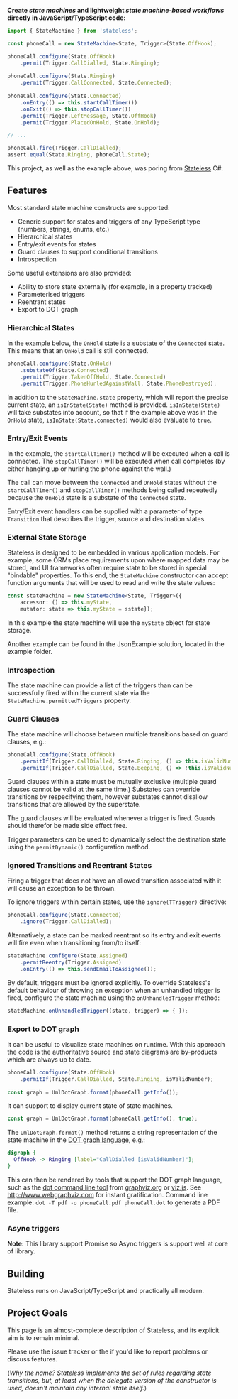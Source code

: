 **Create *state machines* and lightweight *state machine-based workflows* directly in JavaScript/TypeScript code:**

```typescript
import { StateMachine } from 'stateless';

const phoneCall = new StateMachine<State, Trigger>(State.OffHook);

phoneCall.configure(State.OffHook)
    .permit(Trigger.CallDialled, State.Ringing);
	
phoneCall.configure(State.Ringing)
    .permit(Trigger.CallConnected, State.Connected);
 
phoneCall.configure(State.Connected)
    .onEntry(() => this.startCallTimer())
    .onExit(() => this.stopCallTimer())
    .permit(Trigger.LeftMessage, State.OffHook)
    .permit(Trigger.PlacedOnHold, State.OnHold);

// ...

phoneCall.fire(Trigger.CallDialled);
assert.equal(State.Ringing, phoneCall.State);
```

This project, as well as the example above, was poring from [Stateless](https://github.com/dotnet-state-machine/stateless) C#.

## Features

Most standard state machine constructs are supported:

 * Generic support for states and triggers of any TypeScript type (numbers, strings, enums, etc.)
 * Hierarchical states
 * Entry/exit events for states
 * Guard clauses to support conditional transitions
 * Introspection

Some useful extensions are also provided:

 * Ability to store state externally (for example, in a property tracked)
 * Parameterised triggers
 * Reentrant states
 * Export to DOT graph

### Hierarchical States


In the example below, the `OnHold` state is a substate of the `Connected` state. This means that an `OnHold` call is still connected.

```typescript
phoneCall.configure(State.OnHold)
    .substateOf(State.Connected)
    .permit(Trigger.TakenOffHold, State.Connected)
    .permit(Trigger.PhoneHurledAgainstWall, State.PhoneDestroyed);
```

In addition to the `StateMachine.state` property, which will report the precise current state, an `isInState(State)` method is provided. `isInState(State)` will take substates into account, so that if the example above was in the `OnHold` state, `isInState(State.connected)` would also evaluate to `true`.

### Entry/Exit Events

In the example, the `startCallTimer()` method will be executed when a call is connected. The `stopCallTimer()` will be executed when call completes (by either hanging up or hurling the phone against the wall.)

The call can move between the `Connected` and `OnHold` states without the `startCallTimer()` and `stopCallTimer()` methods being called repeatedly because the `OnHold` state is a substate of the `Connected` state.

Entry/Exit event handlers can be supplied with a parameter of type `Transition` that describes the trigger, source and destination states.

### External State Storage

Stateless is designed to be embedded in various application models. For example, some ORMs place requirements upon where mapped data may be stored, and UI frameworks often require state to be stored in special "bindable" properties. To this end, the `StateMachine` constructor can accept function arguments that will be used to read and write the state values:

```typescript
const stateMachine = new StateMachine<State, Trigger>({
    accessor: () => this.myState,
    mutator: state => this.myState = sstate});
```

In this example the state machine will use the `myState` object for state storage.

Another example can be found in the JsonExample solution, located in the example folder. 

### Introspection

The state machine can provide a list of the triggers than can be successfully fired within the current state via the `StateMachine.permittedTriggers` property.

### Guard Clauses

The state machine will choose between multiple transitions based on guard clauses, e.g.:

```typescript
phoneCall.configure(State.OffHook)
    .permitIf(Trigger.CallDialled, State.Ringing, () => this.isValidNumber)
    .permitIf(Trigger.CallDialled, State.Beeping, () => !this.isValidNumber);
```

Guard clauses within a state must be mutually exclusive (multiple guard clauses cannot be valid at the same time.) Substates can override transitions by respecifying them, however substates cannot disallow transitions that are allowed by the superstate.

The guard clauses will be evaluated whenever a trigger is fired. Guards should therefor be made side effect free.

Trigger parameters can be used to dynamically select the destination state using the `permitDynamic()` configuration method.

### Ignored Transitions and Reentrant States

Firing a trigger that does not have an allowed transition associated with it will cause an exception to be thrown.

To ignore triggers within certain states, use the `ignore(TTrigger)` directive:

```typescript
phoneCall.configure(State.Connected)
    .ignore(Trigger.CallDialled);
```

Alternatively, a state can be marked reentrant so its entry and exit events will fire even when transitioning from/to itself:

```typescript
stateMachine.configure(State.Assigned)
    .permitReentry(Trigger.Assigned)
    .onEntry(() => this.sendEmailToAssignee());
```

By default, triggers must be ignored explicitly. To override Stateless's default behaviour of throwing an exception when an unhandled trigger is fired, configure the state machine using the `onUnhandledTrigger` method:

```typescript
stateMachine.onUnhandledTrigger((state, trigger) => { });
```

### Export to DOT graph

It can be useful to visualize state machines on runtime. With this approach the code is the authoritative source and state diagrams are by-products which are always up to date.
 
```typescript
phoneCall.configure(State.OffHook)
    .permitIf(Trigger.CallDialled, State.Ringing, isValidNumber);
    
const graph = UmlDotGraph.format(phoneCall.getInfo());
```

It can support to display current state of state machines.

```typescript   
const graph = UmlDotGraph.format(phoneCall.getInfo(), true);
```

The `UmlDotGraph.format()` method returns a string representation of the state machine in the [DOT graph language](https://en.wikipedia.org/wiki/DOT_(graph_description_language)), e.g.:

```dot
digraph {
  OffHook -> Ringing [label="CallDialled [isValidNumber]"];
}
```

This can then be rendered by tools that support the DOT graph language, such as the [dot command line tool](http://www.graphviz.org/doc/info/command.html) from [graphviz.org](http://www.graphviz.org) or [viz.js](https://github.com/mdaines/viz.js). See http://www.webgraphviz.com for instant gratification.
Command line example: `dot -T pdf -o phoneCall.pdf phoneCall.dot` to generate a PDF file.

### Async triggers

**Note:** This library support Promise so Async triggers is support well at core of library.

## Building

Stateless runs on JavaScript/TypeScript and practically all modern.

## Project Goals

This page is an almost-complete description of Stateless, and its explicit aim is to remain minimal.

Please use the issue tracker or the if you'd like to report problems or discuss features.

(_Why the name? Stateless implements the set of rules regarding state transitions, but, at least when the delegate version of the constructor is used, doesn't maintain any internal state itself._)
